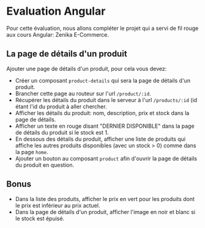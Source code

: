 # Evaluation Angular

Pour cette évaluation, nous allons compléter le projet qui a servi de fil rouge aux cours Angular: Zenika E-Commerce.

## La page de détails d'un produit

Ajouter une page de détails d'un produit, pour cela vous devez:

 - Créer un composant `product-details` qui sera la page de détails d'un produit.
 - Brancher cette page au routeur sur l'url `/product/:id`.
 - Récupérer les détails du produit dans le serveur à l'url `/products/:id` (id étant l'id du produit à aller chercher.
 - Afficher les détails du produit: nom, description, prix et stock dans la page de détails.
 - Afficher un texte en rouge disant "DERNIER DISPONIBLE" dans la page de détails du produit si le stock est 1.
 - En dessous des détails du produit, afficher une liste de produits qui affiche les autres produits disponibles (avec un stock > 0) comme dans la page `home`.
 - Ajouter un bouton au composant `product` afin d'ouvrir la page de détails du produit en question.

## Bonus

 - Dans la liste des produits, afficher le prix en vert pour les produits dont le prix est inférieur au prix actuel.
 - Dans la page de détails d'un produit, afficher l'image en noir et blanc si le stock est épuisé.